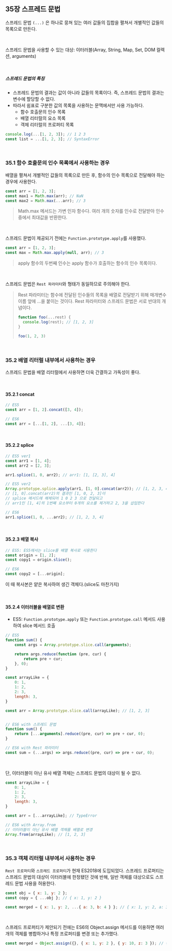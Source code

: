## 35장 스프레드 문법

스프레드 문법 `(...)` 은 하나로 뭉쳐 있는 여러 값들의 집합을 펼쳐서 개별적인 값들의 목록으로 만든다.

<br>

스프레드 문법을 사용할 수 있는 대상: 이터러블(Array, String, Map, Set, DOM 컬렉션, arguments)

<br>

##### 스프레드 문법의 특징

- 스프레드 문법의 결과는 값이 아니라 값들의 목록이다. 즉, 스프레드 문법의 결과는 변수에 할당할 수 없다.
- 따라서 쉼표로 구분한 값의 목록을 사용하는 문맥에서만 사용 가능하다.
	- 함수 호출문의 인수 목록
	- 배열 리터럴의 요소 목록
	- 객체 리터럴의 프로퍼티 목록

```javascript
console.log(...[1, 2, 3]); // 1 2 3
const list = ...[1, 2, 3]; // SyntaxError
```

<br>

### 35.1 함수 호출문의 인수 목록에서 사용하는 경우

배열을 펼쳐서 개별적인 값들의 목록으로 만든 후, 함수의 인수 목록으로 전달해야 하는 경우에 사용한다.

```javascript
const arr = [1, 2, 3];
const max1 = Math.max(arr); // NaN
const max2 = Math.max(...arr); // 3
```

> Math.max 메서드는 가변 인자 함수다. 여러 개의 숫자를 인수로 전달받아 인수 중에서 최대값을 반환한다.

<br>

스프레드 문법이 제공되기 전에는 `Function.prototype.apply`를 사용했다.

```javascript
const arr = [1, 2, 3];
const max = Math.max.apply(null, arr); // 3
```

> apply 함수의 두번째 인수는 apply 함수가 호출하는 함수의 인수 목록이다.

<br>

스프레드 문법은 `Rest 파라미터`와 형태가 동일하므로 주의해야 한다. 

> Rest 파라미터는 함수에 전달된 인수들의 목록을 배열로 전달받기 위해 매개변수 이름 앞에 ...을 붙이는 것이다. Rest 파라미터와 스프레드 문법은 서로 반대의 개념이다.
> ```javascript
> function foo(...rest) {
> 	console.log(rest); // [1, 2, 3]
> }
>
> foo(1, 2, 3)
> ```

<br>

### 35.2 배열 리터럴 내부에서 사용하는 경우

스프레드 문법을 배열 리터럴에서 사용하면 더욱 간결하고 가독성이 좋다.

<br>

#### 35.2.1 concat

```javascript
// ES5
const arr = [1, 2].concat([3, 4]);

// ES6
const arr = [...[1, 2], ...[3, 4]];
```

<br>

#### 35.2.2 splice

```javascript
// ES5 ver1
const arr1 = [1, 4];
const arr2 = [2, 3];

arr1.splice(1, 0, arr2); // arr1: [1, [2, 3], 4]

// ES5 ver2
Array.prototype.splice.apply(arr1, [1, 0].concat(arr2)); // [1, 2, 3, 4]
// [1, 0].concat(arr2)의 결과인 [1, 0, 2, 3]이
// splice 메서드에 해체되어 1 0 2 3 으로 전달되고
// arr1인 [1, 4]의 1번째 요소부터 0개의 요소를 제거하고 2, 3을 삽입한다

// ES6
arr1.splice(1, 0, ...arr2); // [1, 2, 3, 4]
```

<br>

#### 35.2.3 배열 복사

```javascript
// ES5: ES5에서는 slice를 배열 복사로 사용한다
const origin = [1, 2];
const copy1 = origin.slice();

// ES6
const copy2 = [...origin];
```

이 때 복사본은 얕은 복사하여 생긴 객체다.(slice도 마찬가지)

<br>

#### 35.2.4 이터러블을 배열로 변환

- ES5: `Function.prototype.apply` 또는 `Function.prototype.call` 메서드 사용하여 slice 메서드 호출

```javascript
// ES5
function sum() {
	const args = Array.prototype.slice.call(arguments);

	return args.reduce(function (pre, cur) {
		return pre + cur;
	}, 0);
}

const arrayLike = {
	0: 1,
	1: 2,
	2: 3,
	length: 3,
}

const arr = Array.prototype.slice.call(arrayLike); // [1, 2, 3]


// ES6 with 스프레드 문법
function sum() {
	return [...arguments].reduce((pre, cur) => pre + cur, 0);
}

// ES6 with Rest 파라미터
const sum = (...args) => args.reduce((pre, cur) => pre + cur, 0);
```

<br>

단, 이터러블이 아닌 유사 배열 객체는 스프레드 문법의 대상이 될 수 없다.

```javascript
const arrayLike = {
	0: 1,
	1: 2,
	2: 3,
	length: 3,
}

const arr = [...arrayLike]; // TypeError

// ES6 with Array.from
// 이터러블이 아닌 유사 배열 객체를 배열로 변경
Array.from(arrayLike); // [1, 2, 3]
```

<br>

### 35.3 객체 리터럴 내부에서 사용하는 경우

`Rest 프로퍼티`와 `스프레드 프로퍼티`가 현재 ES2018에 도입되었다. 스프레드 프로퍼티는 스프레드 문법의 대상이 이터러블에 한정됐던 것에 반해, 일반 객체를 대상으로도 스프레드 문법 사용을 허용한다.

```javascript
const obj = { x: 1, y: 2 };
const copy = { ...obj }; // { x: 1, y: 2 }

const merged = { x: 1, y: 2, ...{ a: 3, b: 4 } }; // { x: 1, y: 2, a: 3, b: 4 }
```

<br>

스프레드 프로퍼티가 제안되기 전에는 ES6의 Object.assign 메서드를 이용하면 여러 개의 객체를 병합하거나 특정 프로퍼티를 변경 또는 추가했다.

```javascript
const merged = Object.assign({}, { x: 1, y: 2 }, { y: 10, z: 3 }); // { x: 1, y: 10, z: 3 }
```